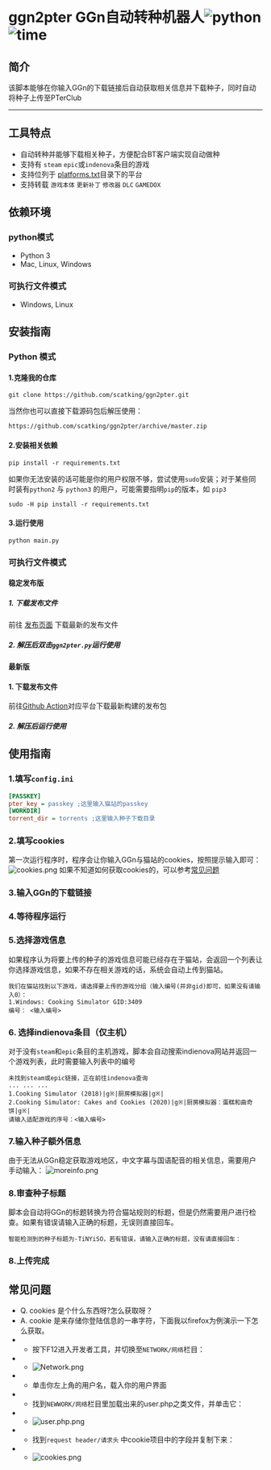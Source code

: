 # ggn2pter GGn自动转种机器人![python](https://img.shields.io/badge/python-3.7-blue)![time](https://img.shields.io/github/last-commit/scatking/ggn2pter)

## 简介

该脚本能够在你输入GGn的下载链接后自动获取相关信息并下载种子，同时自动将种子上传至PTerClub

---
## 工具特点
* 自动转种并能够下载相关种子，方便配合BT客户端实现自动做种
* 支持有 `steam` `epic`或`indenova`条目的游戏
* 支持位列于 [platforms.txt](platforms.txt)目录下的平台
* 支持转载 `游戏本体` `更新补丁` `修改器` `DLC` `GAMEDOX`

## 依赖环境 

###  python模式

* Python 3
*  Mac, Linux, Windows

### 可执行文件模式

* Windows, Linux

## 安装指南

### Python 模式

#### 1.克隆我的仓库
~~~~shell
git clone https://github.com/scatking/ggn2pter.git
~~~~
当然你也可以直接下载源码包后解压使用：
~~~~
https://github.com/scatking/ggn2pter/archive/master.zip
~~~~
#### 2.安装相关依赖
~~~~shell
pip install -r requirements.txt
~~~~
如果你无法安装的话可能是你的用户权限不够，尝试使用`sudo`安装；对于某些同时装有`python2` 与 `python3` 的用户，可能需要指明`pip`的版本，如 `pip3`
~~~~shell
sudo -H pip install -r requirements.txt
~~~~
#### 3.运行使用
~~~~shell
python main.py
~~~~
### 可执行文件模式

#### 稳定发布版

##### 1. 下载发布文件

前往 [发布页面](https://github.com/scatking/ggn2pter/releases ) 下载最新的发布文件

##### 2. 解压后双击`ggn2pter.py`运行使用

#### 最新版

#### 1. 下载发布文件
前往[Github Action](https://github.com/scatking/ggn2pter/actions)对应平台下载最新构建的发布包

##### 2. 解压后运行使用

## 使用指南

### 1.填写`config.ini`
```ini
[PASSKEY]
pter_key = passkey ;这里输入猫站的passkey
[WORKDIR]
torrent_dir = torrents ;这里输入种子下载目录
```

### 2.填写cookies
第一次运行程序时，程序会让你输入GGn与猫站的cookies，按照提示输入即可：
![cookies.png](https://img.pterclub.com/images/2021/03/15/2021-03-15-223914.png)
如果不知道如何获取cookies的，可以参考[常见问题](https://github.com/scatking/ggn2pter#%E5%B8%B8%E8%A7%81%E9%97%AE%E9%A2%98)

### 3.输入GGn的下载链接

### 4.等待程序运行

### 5.选择游戏信息
如果程序认为将要上传的种子的游戏信息可能已经存在于猫站，会返回一个列表让你选择游戏信息，如果不存在相关游戏的话，系统会自动上传到猫站。
```shell
我们在猫站找到以下游戏，请选择要上传的游戏分组（输入编号(并非gid)即可，如果没有请输入0）：
1.Windows: Cooking Simulator GID:3409
编号： <输入编号>
```
### 6. 选择indienova条目（仅主机）
对于没有`steam`和`epic`条目的主机游戏，脚本会自动搜索indienova网站并返回一个游戏列表，此时需要输入列表中的编号
```shell
未找到steam或epic链接，正在前往indenova查询
... ... ...
1.Cooking Simulator (2018)|g※|厨房模拟器|g※|
2.Cooking Simulator: Cakes and Cookies (2020)|g※|厨房模拟器：蛋糕和曲奇饼|g※|
请输入适配游戏的序号：<输入编号>
```
### 7.输入种子额外信息
由于无法从GGn稳定获取游戏地区，中文字幕与国语配音的相关信息，需要用户手动输入：
![moreinfo.png](https://img.pterclub.com/images/2021/03/15/2021-03-15-224809.png)

### 8.审查种子标题
脚本会自动将GGn的标题转换为符合猫站规则的标题，但是仍然需要用户进行检查。如果有错误请输入正确的标题，无误则直接回车。
~~~
智能检测到的种子标题为-TiNYiSO，若有错误，请输入正确的标题，没有请直接回车：
~~~

### 8.上传完成

## 常见问题
* Q. cookies 是个什么东西呀?怎么获取呀？
* A. cookie 是来存储你登陆信息的一串字符，下面我以firefox为例演示一下怎么获取。
* * 按下F12进入开发者工具，并切换至`NETWORK/网络`栏目：
* * ![Network.png](https://img.pterclub.com/images/2021/03/22/1.png)
* * 单击你左上角的用户名，载入你的用户界面
* * 找到`NEWWORK/网络`栏目里加载出来的user.php之类文件，并单击它：
* * ![user.php.png](https://img.pterclub.com/images/2021/03/22/286f019a8fe690dcb.png)
* * 找到`request header/请求头` 中cookie项目中的字段并复制下来：
* * ![cookies.png](https://img.pterclub.com/images/2021/03/22/35bfa28d06933a43a.png)
